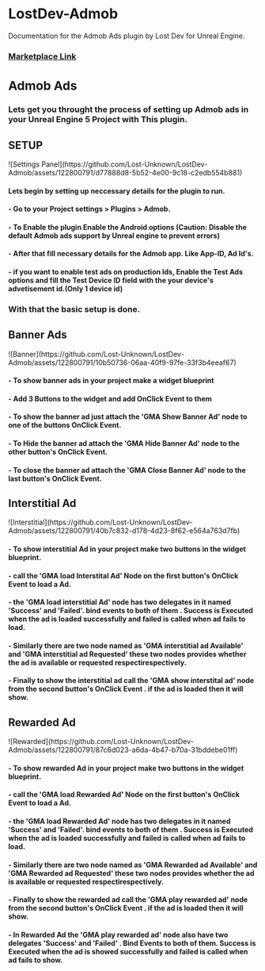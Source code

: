 # LostDev-Admob
Documentation for the Admob Ads plugin by Lost Dev for Unreal Engine.
<a href="com.epicgames.launcher://ue/marketplace/product/0f62fb48fedd4f02abcf0f3053f208b9"><h3 color="Blue">Marketplace Link<h3></a>
<h2>Admob Ads</h2>
<h3>Lets get you throught the process of setting up Admob ads in your Unreal Engine 5 Project with This plugin.</h3>

<h2>SETUP</h2>
![Settings Panel](https://github.com/Lost-Unknown/LostDev-Admob/assets/122800791/d77888d8-5b52-4e00-9c18-c2edb554b881)
<h4>Lets begin by setting up neccessary details for the plugin to run.</h4>
<h4> - Go to your Project settings > Plugins > Admob.</h4>
<h4> - To Enable the plugin Enable the Android options (Caution: Disable the default Admob ads support by Unreal engine to prevent errors)</h4>
<h4> - After that fill necessary details for the Admob app. Like App-ID, Ad Id's.</h4>
<h4> - if you want to enable test ads on production Ids, Enable the Test Ads options and fill the Test Device ID field with the your device's advetisement id.(Only 1 device id)</h4>
<h3>With that the basic setup is done.</h2>

<h2>Banner Ads</h2>
![Banner](https://github.com/Lost-Unknown/LostDev-Admob/assets/122800791/10b50736-06aa-40f9-97fe-33f3b4eeaf67)
<h4> - To show banner ads in your project make a widget blueprint</h4>
<h4> - Add 3 Buttons to the widget and add OnClick Event to them</h4>
<h4> - To show the banner ad just attach the 'GMA Show Banner Ad' node to one of the buttons OnClick Event.</h4>
<h4> - To Hide the banner ad attach the 'GMA Hide Banner Ad' node to the other button's OnClick Event.</h4>
<h4> - To close the banner ad attach the 'GMA Close Banner Ad' node to the last button's OnClick Event.</h4>

<h2>Interstitial Ad</h2>
![Interstitial](https://github.com/Lost-Unknown/LostDev-Admob/assets/122800791/40b7c832-d178-4d23-8f62-e564a763d7fb)
<h4> - To show interstitial Ad in your project make two buttons in the widget blueprint.</h4>
<h4> - call the 'GMA load Interstital Ad' Node on the first button's OnClick Event to load a Ad.</h4>
<h4> - the 'GMA load interstitial Ad' node has two delegates in it named 'Success' and 'Failed'. bind events to both of them . Success is Executed when the ad is loaded successfully and failed is called when ad fails to load.</h4>
<h4> - Similarly there are two node named as 'GMA interstitial ad Available' and 'GMA interstitial ad Requested' these two nodes provides whether the ad is available or requested respectirespectively.</h4>
<h4> - Finally to show the interstitial ad call the 'GMA show interstital ad' node from the second button's OnClick Event . if the ad is loaded then it will show.</h4>

<h2>Rewarded Ad</h2>
![Rewarded](https://github.com/Lost-Unknown/LostDev-Admob/assets/122800791/87c6d023-a6da-4b47-b70a-31bddebe01ff)
<h4> - To show rewarded Ad in your project make two buttons in the widget blueprint.</h4>
<h4> - call the 'GMA load Rewarded Ad' Node on the first button's OnClick Event to load a Ad.</h4>
<h4> - the 'GMA load Rewarded Ad' node has two delegates in it named 'Success' and 'Failed'. bind events to both of them . Success is Executed when the ad is loaded successfully and failed is called when ad fails to load.</h4>
<h4> - Similarly there are two node named as 'GMA Rewarded ad Available' and 'GMA Rewarded ad Requested' these two nodes provides whether the ad is available or requested respectirespectively.</h4>
<h4> - Finally to show the rewarded ad call the 'GMA play rewarded ad' node from the second button's OnClick Event . if the ad is loaded then it will show.</h4>
<h4> - In Rewarded Ad the 'GMA play rewarded ad' node also have two delegates 'Success' and 'Failed' . Bind Events to both of them.  Success is Executed when the ad is showed successfully and failed is called when ad fails to show. </h4>

